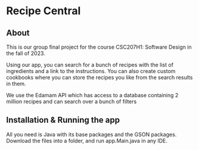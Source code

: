# Recipe Central

## About
This is our group final project for the course CSC207H1: Software Design in the fall of 2023. 

Using our app, you can search for a bunch of recipes with the list of ingredients and a link to the instructions. You can also create custom cookbooks where you can store the recipes you like from the search results in them.

We use the Edamam API which has access to a database containing 2 million recipes and can search over a bunch of filters

## Installation & Running the app
All you need is Java with its base packages and the GSON packages.
Download the files into a folder, and run app.Main.java in any IDE.

